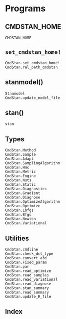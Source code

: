 # Programs

## CMDSTAN_HOME
```@docs
CMDSTAN_HOME
```

## `set_cmdstan_home!`
```@docs
CmdStan.set_cmdstan_home!
CmdStan.rel_path_cmdstan
```

## stanmodel()
```@docs
Stanmodel
CmdStan.update_model_file
```

## stan()
```@docs
stan
```

## Types
```@docs
CmdStan.Method
CmdStan.Sample
CmdStan.Adapt
CmdStan.SamplingAlgorithm
CmdStan.Hmc
CmdStan.Metric
CmdStan.Engine
CmdStan.Nuts
CmdStan.Static
CmdStan.Diagnostics
CmdStan.Gradient
CmdStan.Diagnose
CmdStan.OptimizeAlgorithm
CmdStan.Optimize
CmdStan.Lbfgs
CmdStan.Bfgs
CmdStan.Newton
CmdStan.Variational
```

## Utilities
```@docs
CmdStan.cmdline
CmdStan.check_dct_type
CmdStan.convert_a3d
CmdStan.Fixed_param
CmdStan.par
CmdStan.read_optimize
CmdStan.read_samples
CmdStan.read_variational
CmdStan.read_diagnose
CmdStan.stan_summary
CmdStan.read_summary
CmdStan.update_R_file
```

## Index
```@index
```
